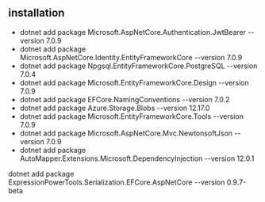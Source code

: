 ## installation
+ dotnet add package Microsoft.AspNetCore.Authentication.JwtBearer --version 7.0.9
+ dotnet add package Microsoft.AspNetCore.Identity.EntityFrameworkCore --version 7.0.9
+ dotnet add package Npgsql.EntityFrameworkCore.PostgreSQL --version 7.0.4
+ dotnet add package Microsoft.EntityFrameworkCore.Design --version 7.0.9
+ dotnet add package EFCore.NamingConventions --version 7.0.2
+ dotnet add package Azure.Storage.Blobs --version 12.17.0
+ dotnet add package Microsoft.EntityFrameworkCore.Tools --version 7.0.9
+ dotnet add package Microsoft.AspNetCore.Mvc.NewtonsoftJson --version 7.0.9
+ dotnet add package AutoMapper.Extensions.Microsoft.DependencyInjection --version 12.0.1

dotnet add package ExpressionPowerTools.Serialization.EFCore.AspNetCore --version 0.9.7-beta

